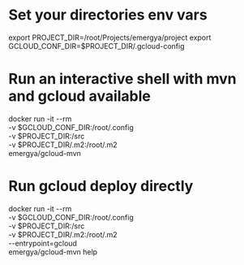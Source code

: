 # Set your directories env vars

export PROJECT_DIR=/root/Projects/emergya/project
export GCLOUD_CONF_DIR=$PROJECT_DIR/.gcloud-config

# Run an interactive shell with mvn and gcloud available

docker run -it --rm \
  -v $GCLOUD_CONF_DIR:/root/.config \
  -v $PROJECT_DIR:/src \
  -v $PROJECT_DIR/.m2:/root/.m2 \
  emergya/gcloud-mvn

# Run gcloud deploy directly

docker run -it --rm \
  -v $GCLOUD_CONF_DIR:/root/.config \
  -v $PROJECT_DIR:/src \
  -v $PROJECT_DIR/.m2:/root/.m2 \
  --entrypoint=gcloud \
  emergya/gcloud-mvn
  help


